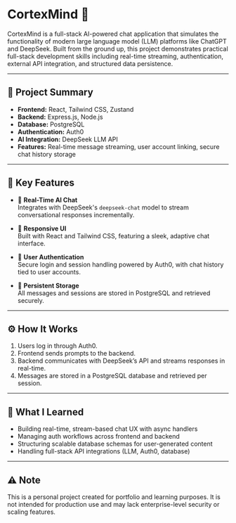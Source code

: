 # CortexMind 🧠

CortexMind is a full-stack AI-powered chat application that simulates the functionality of modern large language model (LLM) platforms like ChatGPT and DeepSeek. Built from the ground up, this project demonstrates practical full-stack development skills including real-time streaming, authentication, external API integration, and structured data persistence.

---

## 📌 Project Summary

- **Frontend:** React, Tailwind CSS, Zustand
- **Backend:** Express.js, Node.js
- **Database:** PostgreSQL
- **Authentication:** Auth0
- **AI Integration:** DeepSeek LLM API
- **Features:** Real-time message streaming, user account linking, secure chat history storage

---

## 🧠 Key Features

- 🔹 **Real-Time AI Chat**  
  Integrates with DeepSeek's `deepseek-chat` model to stream conversational responses incrementally.

- 🔹 **Responsive UI**  
  Built with React and Tailwind CSS, featuring a sleek, adaptive chat interface.

- 🔹 **User Authentication**  
  Secure login and session handling powered by Auth0, with chat history tied to user accounts.

- 🔹 **Persistent Storage**  
  All messages and sessions are stored in PostgreSQL and retrieved securely.

---

## ⚙️ How It Works

1. Users log in through Auth0.
2. Frontend sends prompts to the backend.
3. Backend communicates with DeepSeek’s API and streams responses in real-time.
4. Messages are stored in a PostgreSQL database and retrieved per session.

---

## 🧪 What I Learned

- Building real-time, stream-based chat UX with async handlers
- Managing auth workflows across frontend and backend
- Structuring scalable database schemas for user-generated content
- Handling full-stack API integrations (LLM, Auth0, database)

---

## ⚠️ Note

This is a personal project created for portfolio and learning purposes. It is not intended for production use and may lack enterprise-level security or scaling features.

